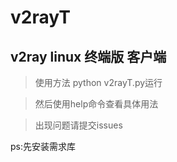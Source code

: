 # v2rayT
## v2ray linux  终端版 客户端
> 使用方法 python v2rayT.py运行

> 然后使用help命令查看具体用法

> 出现问题请提交issues

ps:先安装需求库
